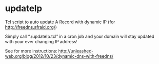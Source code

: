 updateIp
========

Tcl script to auto update A Record with dynamic IP (for http://freedns.afraid.org/)

Simply call “./updateIp.tcl” in a cron job and your domain will stay updated with your ever changing IP address!

See for more instructions:
http://unleashed-web.org/blog/2012/10/23/dynamic-dns-with-freedns/